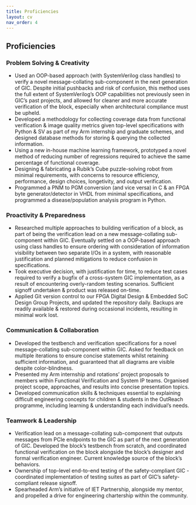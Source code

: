 ```yaml
---
title: Proficiencies
layout: cv
nav_order: 4
---
```


## Proficiencies

### Problem Solving & Creativity

- Used an OOP-based approach (with SystemVerilog class handles) to verify a novel message-collating sub-component in the next generation of GIC. Despite initial pushbacks and risk of confusion, this method uses the full extent of SystemVerilog’s OOP capabilities not previously seen in GIC’s past projects, and allowed for cleaner and more accurate verification of the block, especially when architectural compliance must be upheld.
- Developed a methodology for collecting coverage data from functional verification & image quality metrics given top-level specifications with Python & SV as part of my Arm internship and graduate schemes, and designed database methods for storing & querying the collected information.
- Using a new in-house machine learning framework, prototyped a novel method of reducing number of regressions required to achieve the same percentage of functional coverage.
- Designing & fabricating a Rubik’s Cube puzzle-solving robot from minimal requirements, with concerns to resource efficiency, performance, design choices, longetivity, and output verification.
- Programmed a PNM to PGM conversion (and vice versa) in C & an FPGA byte generator/detector in VHDL from minimal specifications, and programmed a disease/population analysis program in Python.

### Proactivity & Preparedness

- Researched multiple approaches to building verification of a block, as part of being the verification lead on a new message-collating sub-component within GIC. Eventually settled on a OOP-based approach using class handles to ensure ordering with consideration of information visibility between two separate I/Os in a system, with reasonable justification and planned mitigations to reduce confusion in specifications.
- Took executive decision, with justification for time, to reduce test cases required to verify a bugfix of a cross-system GIC implementation, as a result of encountering overly-random testing scenarios. Sufficient signoff undertaken & product was released on-time.
- Applied Git version control to our FPGA Digital Design & Embedded SoC Design Group Projects, and updated the repository daily. Backups are readily available & restored during occasional incidents, resulting in minimal work lost.

### Communication & Collaboration

- Developed the testbench and verification specifications for a novel message-collating sub-component within GIC. Asked for feedback on multiple iterations to ensure concise statements whilst retaining sufficient information, and guaranteed that all diagrams are visible despite color-blindness.
- Presented my Arm internship and rotations’ project proposals to members within Functional Verification and System IP teams. Organised project scope, approaches, and results into concise presentation topics.
- Developed communication skills & techniques essential to explaining difficult engineering concepts for children & students in the OutReach programme, including learning & understanding each individual’s needs.

### Teamwork & Leadership

- Verification lead on a message-collating sub-component that outputs messages from PCIe endpoints to the GIC as part of the next generation of GIC. Developed the block’s testbench from scratch, and coordinated functional verification on the block alongside the block’s designer and formal verification engineer. Current knowledge source of the block’s behaviors.
- Ownership of top-level end-to-end testing of the safety-compliant GIC - coordinated implementation of testing suites as part of GIC’s safety-compliant release signoff.
- Spearheaded Arm’s initiative of IET Partnership, alongside my mentor, and propelled a drive for engineering chartership within the community.